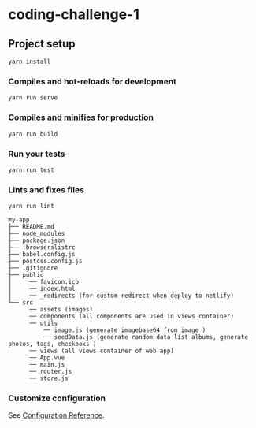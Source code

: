 # coding-challenge-1

## Project setup
```
yarn install
```

### Compiles and hot-reloads for development
```
yarn run serve
```

### Compiles and minifies for production
```
yarn run build
```

### Run your tests
```
yarn run test
```

### Lints and fixes files
```
yarn run lint
```

```
my-app
├── README.md
├── node_modules
├── package.json
├── .browserslistrc
├── babel.config.js
├── postcss.config.js
├── .gitignore
├── public
│     ── favicon.ico
│     ── index.html
│     ── _redirects (for custom redirect when deploy to netlify)
└── src
      ── assets (images)
      ── components (all components are used in views container)
      ── utils 
          ── image.js (generate imagebase64 from image )
          ── seedData.js (generate random data list albums, generate photos, tags, checkboxs )
      ── views (all views container of web app) 
      ── App.vue
      ── main.js
      ── router.js
      ── store.js
```

### Customize configuration
See [Configuration Reference](https://cli.vuejs.org/config/).

